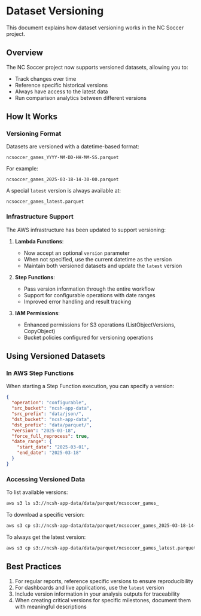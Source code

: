 # Dataset Versioning

This document explains how dataset versioning works in the NC Soccer project.

## Overview

The NC Soccer project now supports versioned datasets, allowing you to:
- Track changes over time
- Reference specific historical versions
- Always have access to the latest data
- Run comparison analytics between different versions

## How It Works

### Versioning Format

Datasets are versioned with a datetime-based format:

```
ncsoccer_games_YYYY-MM-DD-HH-MM-SS.parquet
```

For example:
```
ncsoccer_games_2025-03-18-14-30-00.parquet
```

A special `latest` version is always available at:
```
ncsoccer_games_latest.parquet
```

### Infrastructure Support

The AWS infrastructure has been updated to support versioning:

1. **Lambda Functions**: 
   - Now accept an optional `version` parameter
   - When not specified, use the current datetime as the version
   - Maintain both versioned datasets and update the `latest` version

2. **Step Functions**:
   - Pass version information through the entire workflow
   - Support for configurable operations with date ranges
   - Improved error handling and result tracking

3. **IAM Permissions**:
   - Enhanced permissions for S3 operations (ListObjectVersions, CopyObject)
   - Bucket policies configured for versioning operations

## Using Versioned Datasets

### In AWS Step Functions

When starting a Step Function execution, you can specify a version:

```json
{
  "operation": "configurable",
  "src_bucket": "ncsh-app-data",
  "src_prefix": "data/json/",
  "dst_bucket": "ncsh-app-data",
  "dst_prefix": "data/parquet/",
  "version": "2025-03-18",
  "force_full_reprocess": true,
  "date_range": {
    "start_date": "2025-03-01",
    "end_date": "2025-03-18"
  }
}
```

### Accessing Versioned Data

To list available versions:

```bash
aws s3 ls s3://ncsh-app-data/data/parquet/ncsoccer_games_
```

To download a specific version:

```bash
aws s3 cp s3://ncsh-app-data/data/parquet/ncsoccer_games_2025-03-18-14-30-00.parquet ./
```

To always get the latest version:

```bash
aws s3 cp s3://ncsh-app-data/data/parquet/ncsoccer_games_latest.parquet ./
```

## Best Practices

1. For regular reports, reference specific versions to ensure reproducibility
2. For dashboards and live applications, use the `latest` version
3. Include version information in your analysis outputs for traceability
4. When creating critical versions for specific milestones, document them with meaningful descriptions
